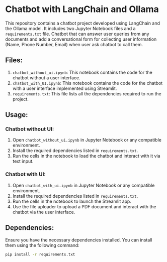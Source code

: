 # Chatbot with LangChain and Ollama

This repository contains a chatbot project developed using LangChain and the Ollama model. It includes two Jupyter Notebook files and a `requirements.txt` file.
Chatbot that can answer user queries from any documents and add a conversational form for collecting user information (Name, Phone Number, Email) when user ask chatbot to call them.

## Files:

1. `chatbot_without_ui.ipynb`: This notebook contains the code for the chatbot without a user interface.
2. `chatbot_with_UI.ipynb`: This notebook contains the code for the chatbot with a user interface implemented using Streamlit.
3. `requirements.txt`: This file lists all the dependencies required to run the project.

## Usage:

### Chatbot without UI:
1. Open `chatbot_without_ui.ipynb` in Jupyter Notebook or any compatible environment.
2.  Install the required dependencies listed in `requirements.txt`.
3. Run the cells in the notebook to load the chatbot and interact with it via text input.

### Chatbot with UI:
1. Open `chatbot_with_ui.ipynb` in Jupyter Notebook or any compatible environment.
2. Install the required dependencies listed in `requirements.txt`.
3. Run the cells in the notebook to launch the Streamlit app.
4. Use the file uploader to upload a PDF document and interact with the chatbot via the user interface.

## Dependencies:

Ensure you have the necessary dependencies installed. You can install them using the following command:

```bash
pip install -r requirements.txt
